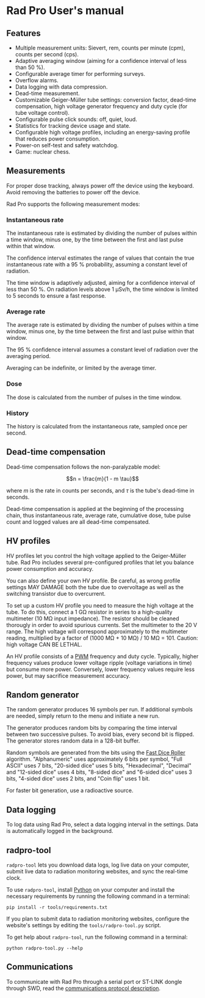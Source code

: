 # Rad Pro User's manual

## Features

* Multiple measurement units: Sievert, rem, counts per minute (cpm), counts per second (cps).
* Adaptive averaging window (aiming for a confidence interval of less than 50 %).
* Configurable average timer for performing surveys.
* Overflow alarms.
* Data logging with data compression.
* Dead-time measurement.
* Customizable Geiger-Müller tube settings: conversion factor, dead-time compensation, high voltage generator frequency and duty cycle (for tube voltage control).
* Configurable pulse click sounds: off, quiet, loud.
* Statistics for tracking device usage and state.
* Configurable high voltage profiles, including an energy-saving profile that reduces power consumption.
* Power-on self-test and safety watchdog.
* Game: nuclear chess.

## Measurements

For proper dose tracking, always power off the device using the keyboard. Avoid removing the batteries to power off the device.

Rad Pro supports the following measurement modes:

### Instantaneous rate

The instantaneous rate is estimated by dividing the number of pulses within a time window, minus one, by the time between the first and last pulse within that window.

The confidence interval estimates the range of values that contain the true instantaneous rate with a 95 % probability, assuming a constant level of radiation.

The time window is adaptively adjusted, aiming for a confidence interval of less than 50 %. On radiation levels above 1 µSv/h, the time window is limited to 5 seconds to ensure a fast response.

### Average rate

The average rate is estimated by dividing the number of pulses within a time window, minus one, by the time between the first and last pulse within that window.

The 95 % confidence interval assumes a constant level of radiation over the averaging period.

Averaging can be indefinite, or limited by the average timer.

### Dose

The dose is calculated from the number of pulses in the time window.

### History

The history is calculated from the instantaneous rate, sampled once per second.

## Dead-time compensation

Dead-time compensation follows the non-paralyzable model:

$$n = \frac{m}{1 - m \tau}$$

where $m$ is the rate in counts per seconds, and $\tau$ is the tube's dead-time in seconds.

Dead-time compensation is applied at the beginning of the processing chain, thus instantaneous rate, average rate, cumulative dose, tube pulse count and logged values are all dead-time compensated.

## HV profiles

HV profiles let you control the high voltage applied to the Geiger-Müller tube. Rad Pro includes several pre-configured profiles that let you balance power consumption and accuracy.

You can also define your own HV profile. Be careful, as wrong profile settings MAY DAMAGE both the tube due to overvoltage as well as the switching transistor due to overcurrent.

To set up a custom HV profile you need to measure the high voltage at the tube. To do this, connect a 1 GΩ resistor in series to a high-quality multimeter (10 MΩ input impedance). The resistor should be cleaned thorougly in order to avoid spurious currents. Set the multimeter to the 20 V range. The high voltage will correspond approximately to the multimeter reading, multiplied by a factor of (1000 MΩ + 10 MΩ) / 10 MΩ = 101. Caution: high voltage CAN BE LETHAL.

An HV profile consists of a [PWM](https://en.wikipedia.org/wiki/Pulse-width_modulation) frequency and duty cycle. Typically, higher frequency values produce lower voltage ripple (voltage variations in time) but consume more power. Conversely, lower frequency values require less power, but may sacrifice measurement accuracy.

## Random generator

The random generator produces 16 symbols per run. If additional symbols are needed, simply return to the menu and initiate a new run.

The generator produces random bits by comparing the time interval between two successive pulses. To avoid bias, every second bit is flipped. The generator stores random data in a 128-bit buffer.

Random symbols are generated from the bits using the [Fast Dice Roller](https://arxiv.org/abs/1304.1916) algorithm. "Alphanumeric" uses approximately 6 bits per symbol, "Full ASCII" uses 7 bits, "20-sided dice" uses 5 bits, "Hexadecimal", "Decimal" and "12-sided dice" uses 4 bits, "8-sided dice" and "6-sided dice" uses 3 bits, "4-sided dice" uses 2 bits, and "Coin flip" uses 1 bit.

For faster bit generation, use a radioactive source.

## Data logging

To log data using Rad Pro, select a data logging interval in the settings. Data is automatically logged in the background.

## radpro-tool

`radpro-tool` lets you download data logs, log live data on your computer, submit live data to radiation monitoring websites, and sync the real-time clock.

To use `radpro-tool`, install [Python](https://www.python.org) on your computer and install the necessary requirements by running the following command in a terminal:

    pip install -r tools/requirements.txt

If you plan to submit data to radiation monitoring websites, configure the website's settings by editing the `tools/radpro-tool.py` script.

To get help about `radpro-tool`, run the following command in a terminal:

    python radpro-tool.py --help

## Communications

To communicate with Rad Pro through a serial port or ST-LINK dongle through SWD, read the [communications protocol description](comm.md).
